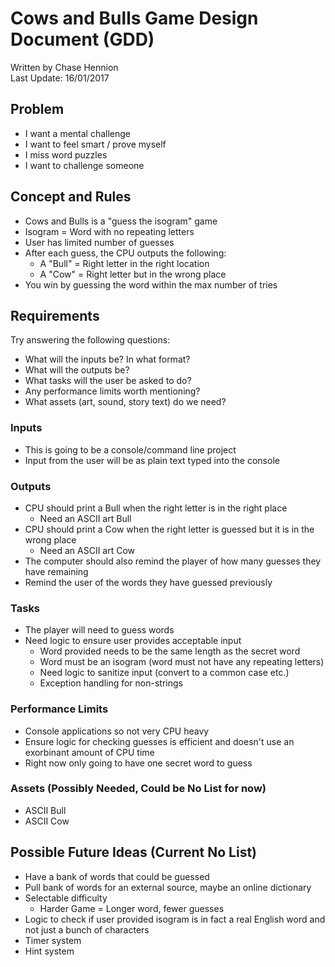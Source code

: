 # Cows and Bulls Game Design Document (GDD)
Written by Chase Hennion  
Last Update: 16/01/2017

## Problem
* I want a mental challenge
* I want to feel smart / prove myself
* I miss word puzzles
* I want to challenge someone

## Concept and Rules
* Cows and Bulls is a "guess the isogram" game
* Isogram = Word with no repeating letters
* User has limited number of guesses
* After each guess, the CPU outputs the following:
	* A "Bull" = Right letter in the right location
	* A "Cow" = Right letter but in the wrong place
* You win by guessing the word within the max number of tries

## Requirements
Try answering the following questions:
* What will the inputs be? In what format?
* What will the outputs be?
* What tasks will the user be asked to do?
* Any performance limits worth mentioning?
* What assets (art, sound, story text) do we need?

### Inputs
* This is going to be a console/command line project
* Input from the user will be as plain text typed into the console

### Outputs
* CPU should print a Bull when the right letter is in the right place
	* Need an ASCII art Bull
* CPU should print a Cow when the right letter is guessed but it is in the wrong place
	* Need an ASCII art Cow
* The computer should also remind the player of how many guesses they have remaining
* Remind the user of the words they have guessed previously

### Tasks
* The player will need to guess words
* Need logic to ensure user provides acceptable input
	* Word provided needs to be the same length as the secret word
	* Word must be an isogram (word must not have any repeating letters)
	* Need logic to sanitize input (convert to a common case etc.)
	* Exception handling for non-strings

### Performance Limits
* Console applications so not very CPU heavy
* Ensure logic for checking guesses is efficient and doesn't use an exorbinant amount of CPU time
* Right now only going to have one secret word to guess

### Assets (Possibly Needed, Could be No List for now)
* ASCII Bull
* ASCII Cow

## Possible Future Ideas (Current No List)
* Have a bank of words that could be guessed
* Pull bank of words for an external source, maybe an online dictionary
* Selectable difficulty
	* Harder Game = Longer word, fewer guesses
* Logic to check if user provided isogram is in fact a real English word and not just a bunch of characters
* Timer system
* Hint system
